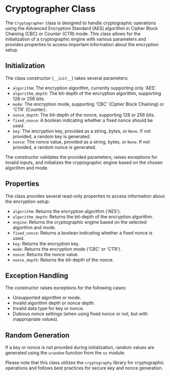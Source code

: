 # Cryptographer Class

The `Cryptographer` class is designed to handle cryptographic operations using the Advanced Encryption Standard (AES) algorithm in Cipher Block Chaining (CBC) or Counter (CTR) mode. This class allows for the initialization of a cryptographic engine with various parameters and provides properties to access important information about the encryption setup.

## Initialization

The class constructor (`__init__`) takes several parameters:

- `algorithm`: The encryption algorithm, currently supporting only 'AES'.
- `algorithm_depth`: The bit-depth of the encryption algorithm, supporting 128 or 256 bits.
- `mode`: The encryption mode, supporting 'CBC' (Cipher Block Chaining) or 'CTR' (Counter).
- `nonce_depth`: The bit-depth of the nonce, supporting 128 or 256 bits.
- `fixed_nonce`: A boolean indicating whether a fixed nonce should be used.
- `key`: The encryption key, provided as a string, bytes, or `None`. If not provided, a random key is generated.
- `nonce`: The nonce value, provided as a string, bytes, or `None`. If not provided, a random nonce is generated.

The constructor validates the provided parameters, raises exceptions for invalid inputs, and initializes the cryptographic engine based on the chosen algorithm and mode.

## Properties

The class provides several read-only properties to access information about the encryption setup:

- `algorithm`: Returns the encryption algorithm ('AES').
- `algorithm_depth`: Returns the bit-depth of the encryption algorithm.
- `engine`: Returns the cryptographic engine based on the selected algorithm and mode.
- `fixed_nonce`: Returns a boolean indicating whether a fixed nonce is used.
- `key`: Returns the encryption key.
- `mode`: Returns the encryption mode ('CBC' or 'CTR').
- `nonce`: Returns the nonce value.
- `nonce_depth`: Returns the bit-depth of the nonce.

## Exception Handling

The constructor raises exceptions for the following cases:

- Unsupported algorithm or mode.
- Invalid algorithm depth or nonce depth.
- Invalid data type for key or nonce.
- Dubious nonce settings (when using fixed nonce or not, but with inappropriate values).

## Random Generation

If a key or nonce is not provided during initialization, random values are generated using the `urandom` function from the `os` module.

Please note that this class utilizes the `cryptography` library for cryptographic operations and follows best practices for secure key and nonce generation.

